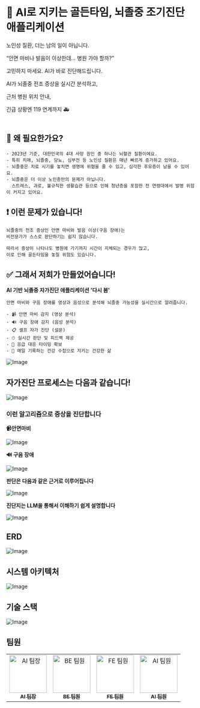 # 🚨 AI로 지키는 골든타임, 뇌졸중 조기진단 애플리케이션

노인성 질환, 더는 남의 일이 아닙니다.

“안면 마비나 발음이 이상한데… 병원 가야 할까?”

고민하지 마세요. AI가 바로 진단해드립니다.

AI가 뇌졸중 전조 증상을 실시간 분석하고,

근처 병원 위치 안내,

긴급 상황엔 119 연계까지 🚑
<br><br>

## 📌 왜 필요한가요?
    - 2023년 기준, 대한민국의 4대 사망 원인 중 하나는 뇌혈관 질환이에요.
    - 특히 치매, 뇌졸중, 당뇨, 심부전 등 노인성 질환은 매년 빠르게 증가하고 있어요.
    - 뇌졸중은 치료 시기를 놓치면 생명에 위협을 줄 수 있고, 심각한 후유증이 남을 수 있어요.
    - 뇌졸중은 더 이상 노인층만의 문제가 아닙니다.
      스트레스, 과로, 불규칙한 생활습관 등으로 인해 청년층을 포함한 전 연령대에서 발병 위험이 커지고 있어요.
        
## ❗ 이런 문제가 있습니다!
    뇌졸중의 전조 증상인 안면 마비와 발음 이상(구음 장애)는
    비전문가가 스스로 판단하기는 쉽지 않습니다.
    
    따라서 증상이 나타나도 병원에 가기까지 시간이 지체되는 경우가 많고,
    이로 인해 골든타임을 놓칠 위험도 있습니다.
    
## ✅ 그래서 저희가 만들었어습니다!
    
**AI 기반 뇌졸중 자가진단 애플리케이션 '다시 봄'**
    
    안면 마비와 구음 장애를 영상과 음성으로 분석해 뇌졸중 가능성을 실시간으로 알려줍니다.
    
    - 📹 안면 마비 감지 (영상 분석)
    - 🔊 구음 장애 감지 (음성 분석)
    - 📋 셀프 자가 진단 (설문)
    - ⏱ 실시간 판단 및 피드백 제공
    - 🏥 응급 대응 타이밍 확보
    - 📝 매일 기록하는 건강 수첩으로 지키는 건강한 삶

![Image](https://github.com/user-attachments/assets/f8836221-3b35-4e8b-b142-5801b5c576ee)


## 자가진단 프로세스는 다음과 같습니다!

![Image](https://github.com/user-attachments/assets/6c85efce-3f20-41a4-bc1a-d6e1bb63c2ac)

### 이런 알고리즘으로 증상을 진단합니다

**📹안면마비**

![Image](https://github.com/user-attachments/assets/f2fe5e16-e7f6-4051-a4cb-b0366bc33361)

**🔊 구음 장애** 

![Image](https://github.com/user-attachments/assets/dc23da63-8a2c-400e-b645-20d333a04538)

**판단은 다음과 같은 근거로 이루어집니다**

![Image](https://github.com/user-attachments/assets/a4836f87-dafc-4763-a46d-5e893546c67a)

**진단지는 LLM을 통해서 이해하기 쉽게 설명합니다** 

![Image](https://github.com/user-attachments/assets/0d961479-7092-4880-9589-e0b36704c741)

## ERD
![Image](https://github.com/user-attachments/assets/58d3f4b1-7737-4bc8-8b26-e7c73f113eb1)

## 시스템 아키텍처
![Image](https://github.com/user-attachments/assets/ec846c37-7a3a-43f4-975d-b50938b2359a)

## 기술 스택
![Image](https://github.com/user-attachments/assets/fb0fad8d-2be2-4810-a587-5c992d155128)


## 팀원

<table>
  <tr>
    <td align="center">
      <a href="#">
        <img
          src="https://raw.githubusercontent.com/<YOUR_USER>/<YOUR_REPO>/main/assets/52be70e3-210d-48ad-958b-c8de45d3cdf1.png"
          width="100"
          alt="AI 팀장"
        />
        <br/>
        <sub><b>AI 팀장</b></sub>
      </a>
    </td>
    <td align="center">
      <a href="#">
        <img
          src="https://raw.githubusercontent.com/<YOUR_USER>/<YOUR_REPO>/main/assets/67186447-53ae-4cbe-9652-b61bdea17e5b.png"
          width="100"
          alt="BE 팀원"
        />
        <br/>
        <sub><b>BE 팀원</b></sub>
      </a>
    </td>
    <td align="center">
      <a href="#">
        <img
          src="https://raw.githubusercontent.com/<YOUR_USER>/<YOUR_REPO>/main/assets/272ca38a-6152-4f14-891a-d5ce96827f54.png"
          width="100"
          alt="FE 팀원"
        />
        <br/>
        <sub><b>FE 팀원</b></sub>
      </a>
    </td>
    <td align="center">
      <a href="#">
        <img
          src="https://raw.githubusercontent.com/<YOUR_USER>/<YOUR_REPO>/main/assets/05761567-9ad0-4c7a-8f34-888e05c2dcce.png"
          width="100"
          alt="AI 팀원"
        />
        <br/>
        <sub><b>AI 팀원</b></sub>
      </a>
    </td>
  </tr>
</table>


